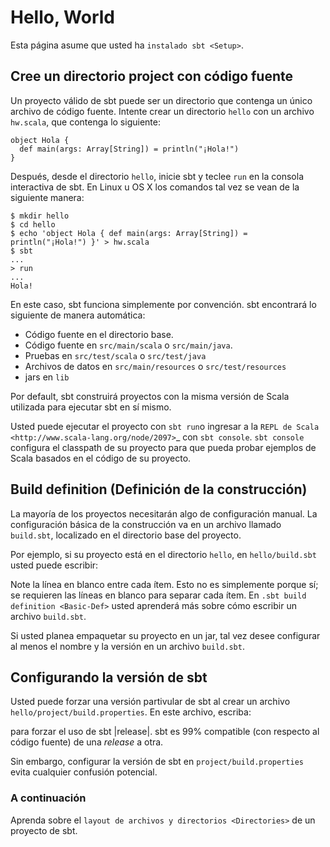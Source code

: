 Hello, World
============

Esta página asume que usted ha `instalado sbt <Setup>`.

Cree un directorio project con código fuente
--------------------------------------------

Un proyecto válido de sbt puede ser un directorio que contenga un único
archivo de código fuente. Intente crear un directorio `hello` con un
archivo `hw.scala`, que contenga lo siguiente:

    object Hola {
      def main(args: Array[String]) = println("¡Hola!")
    }

Después, desde el directorio `hello`, inicie sbt y teclee `run` en la
consola interactiva de sbt. En Linux u OS X los comandos tal vez se vean
de la siguiente manera:

``` {.sourceCode .text}
$ mkdir hello
$ cd hello
$ echo 'object Hola { def main(args: Array[String]) = println("¡Hola!") }' > hw.scala
$ sbt
...
> run
...
Hola!
```

En este caso, sbt funciona simplemente por convención. sbt encontrará lo
siguiente de manera automática:

-   Código fuente en el directorio base.
-   Código fuente en `src/main/scala` o `src/main/java`.
-   Pruebas en `src/test/scala` o `src/test/java`
-   Archivos de datos en `src/main/resources` o `src/test/resources`
-   jars en `lib`

Por default, sbt construirá proyectos con la misma versión de Scala
utilizada para ejecutar sbt en sí mismo.

Usted puede ejecutar el proyecto con `sbt run`o ingresar a la
`REPL de Scala <http://www.scala-lang.org/node/2097>`\_ con
`sbt console`. `sbt console` configura el classpath de su proyecto para
que pueda probar ejemplos de Scala basados en el código de su proyecto.

Build definition (Definición de la construcción)
------------------------------------------------

La mayoría de los proyectos necesitarán algo de configuración manual. La
configuración básica de la construcción va en un archivo llamado
`build.sbt`, localizado en el directorio base del proyecto.

Por ejemplo, si su proyecto está en el directorio `hello`, en
`hello/build.sbt` usted puede escribir:

Note la línea en blanco entre cada ítem. Esto no es simplemente porque
sí; se requieren las líneas en blanco para separar cada ítem. En
`.sbt build definition <Basic-Def>` usted aprenderá más sobre cómo
escribir un archivo `build.sbt`.

Si usted planea empaquetar su proyecto en un jar, tal vez desee
configurar al menos el nombre y la versión en un archivo `build.sbt`.

Configurando la versión de sbt
------------------------------

Usted puede forzar una versión partivular de sbt al crear un archivo
`hello/project/build.properties`. En este archivo, escriba:

para forzar el uso de sbt |release|. sbt es 99% compatible (con respecto
al código fuente) de una *release* a otra.

Sin embargo, configurar la versión de sbt en `project/build.properties`
evita cualquier confusión potencial.

### A continuación

Aprenda sobre el `layout de archivos y directorios <Directories>` de un
proyecto de sbt.

